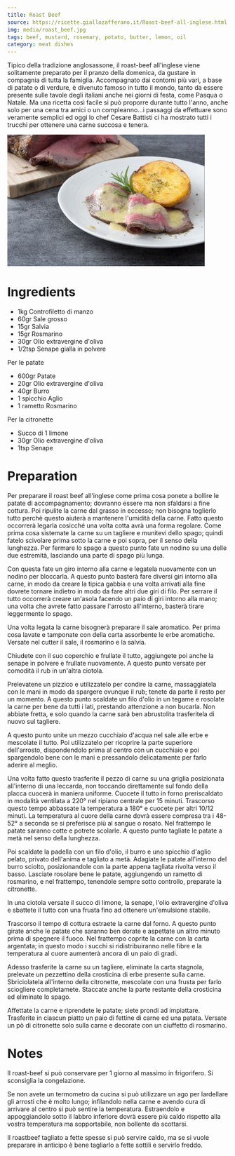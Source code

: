 ```yaml
---
title: Roast Beef
source: https://ricette.giallozafferano.it/Roast-beef-all-inglese.html
img: media/roast_beef.jpg
tags: beef, mustard, rosemary, potato, butter, lemon, oil
category: meat dishes
---
```


Tipico della tradizione anglosassone, il roast-beef all'inglese viene solitamente preparato per il pranzo della domenica, da gustare in compagnia di tutta la famiglia. Accompagnato dai contorni più vari, a base di patate o di verdure, è divenuto famoso in tutto il mondo, tanto da essere presente sulle tavole degli italiani anche nei giorni di festa, come Pasqua o Natale. Ma una ricetta così facile si può proporre durante tutto l'anno, anche solo per una cena tra amici o un compleanno...i passaggi da effettuare sono veramente semplici ed oggi lo chef Cesare Battisti ci ha mostrato tutti i trucchi per ottenere una carne succosa e tenera. 

![Roast Beef](media/roast_beef.jpg)

Ingredients
===========

* 1kg Controfiletto di manzo
* 60gr Sale grosso
* 15gr Salvia
* 15gr Rosmarino
* 30gr Olio extravergine d'oliva
* 1/2tsp Senape gialla in polvere

Per le patate

* 600gr Patate
* 20gr Olio extravergine d'oliva
* 40gr Burro
* 1 spicchio Aglio
* 1 rametto Rosmarino

Per la citronette

* Succo di 1 limone
* 30gr Olio extravergine d'oliva
* 1tsp Senape

Preparation
===========

Per preparare il roast beef all'inglese come prima cosa ponete a bollire le patate di accompagnamento; dovranno essere ma non sfaldarsi a fine cottura. Poi ripulite la carne dal grasso in eccesso; non bisogna toglierlo tutto perchè questo aiuterà a mantenere l'umidità della carne. Fatto questo occorrerà legarla cosicché una volta cotta avrà una forma regolare. Come prima cosa sistemate la carne su un tagliere e munitevi dello spago; quindi fatelo scivolare prima sotto la carne e poi sopra, per il senso della lunghezza. Per fermare lo spago a questo punto fate un nodino su una delle due estremità, lasciando una parte di spago più lunga. 

Con questa fate un giro intorno alla carne e legatela nuovamente con un nodino per bloccarla. A questo punto basterà fare diversi giri intorno alla carne, in modo da creare la tipica gabbia e una volta arrivati alla fine dovrete tornare indietro in modo da fare altri due giri di filo. Per serrare il tutto occorrerà creare un'asola facendo un paio di giri intorno alla mano; una volta che avrete fatto passare l'arrosto all'interno, basterà tirare leggermente lo spago. 

Una volta legata la carne bisognerà preparare il sale aromatico. Per prima cosa lavate e tamponate con della carta assorbente le erbe aromatiche. Versate nel cutter il sale, il rosmarino e la salvia. 

Chiudete con il suo coperchio e frullate il tutto, aggiungete poi anche la senape in polvere e frullate nuovamente. A questo punto versate per comodità il rub in un'altra ciotola.

Prelevatene un pizzico e utilizzatelo per condire la carne, massaggiatela con le mani in modo da spargere ovunque il rub; tenete da parte il resto per un momento. A questo punto scaldate un filo d'olio in un tegame e rosolate la carne per bene da tutti i lati, prestando attenzione a non bucarla. Non abbiate fretta, e solo quando la carne sarà ben abrustolita trasferitela di nuovo sul tagliere. 

A questo punto unite un mezzo cucchiaio d'acqua nel sale alle erbe e mescolate il tutto. Poi utilizzatelo per ricoprire la parte superiore dell'arrosto, dispondendolo prima al centro con un cucchiaio e poi spargendolo bene con le mani e pressandolo delicatamente per farlo aderire al meglio. 

Una volta fatto questo trasferite il pezzo di carne su una griglia posizionata all'interno di una leccarda, non toccando direttamente sul fondo della placca cuocerà in maniera uniforme. Cuocete il tutto in forno preriscaldato in modalità ventilata a 220° nel ripiano centrale per 15 minuti. Trascorso questo tempo abbassate la temperatura a 180° e cuocete per altri 10/12 minuti. La temperatura al cuore della carne dovrà essere compresa tra i 48-52° a seconda se si preferisce più al sangue o rosato. Nel frattempo le patate saranno cotte e potrete scolarle. A questo punto tagliate le patate a metà nel senso della lunghezza.

Poi scaldate la padella con un filo d'olio, il burro e uno spicchio d'aglio pelato, privato dell'anima e tagliato a metà. Adagiate le patate all'interno del burro sciolto, posizionandole con la parte appena tagliata rivolta verso il basso. Lasciate rosolare bene le patate, aggiungendo un rametto di rosmarino, e nel frattempo, tenendole sempre sotto controllo, preparate la citronette. 

In una ciotola versate il succo di limone, la senape, l'olio extravergine d'oliva e sbattete il tutto con una frusta fino ad ottenere un'emulsione stabile.

Trascorso il tempo di cottura estraete la carne dal forno. A questo punto girate anche le patate che saranno ben dorate e aspettate un altro minuto prima di spegnere il fuoco. Nel frattempo coprite la carne con la carta argentata; in questo modo i succhi si ridistribuiranno nelle fibre e la temperatura al cuore aumenterà ancora di un paio di gradi. 

Adesso trasferite la carne su un tagliere, eliminate la carta stagnola, prelevate un pezzettino della crosticina di erbe presente sulla carne. Sbriciolatela all'interno della citronette, mescolate con una frusta per farlo sciogliere completamete. Staccate anche la parte restante della crosticina ed eliminate lo spago. 

Affettate la carne e riprendete le patate; siete prondi ad impiattare. Trasferite in ciascun piatto un paio di fettine di carne ed una patata. Versate un pò di citronette solo sulla carne e decorate con un ciuffetto di rosmarino. 

Notes
=====

Il roast-beef si può conservare per 1 giorno al massimo in frigorifero. Si sconsiglia la congelazione.

Se non avete un termometro da cucina si può utilizzare un ago per lardellare gli arrosti che è molto lungo; infilandolo nella carne e avendo cura di arrivare al centro si può sentire la temperatura. Estraendolo e appoggiandolo sotto il labbro inferiore dovrà essere più caldo rispetto alla vostra temperatura ma sopportabile, non bollente da scottarsi. 

Il roastbeef tagliato a fette spesse si può servire caldo, ma se si vuole preparare in anticipo è bene tagliarlo a fette sottili e servirlo freddo. 
